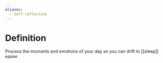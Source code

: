 ```yaml
---
aliases:
  - Self-reflection
---
```

# Definition

Process the moments and emotions of your day so you can drift to [[sleep]] easier.

